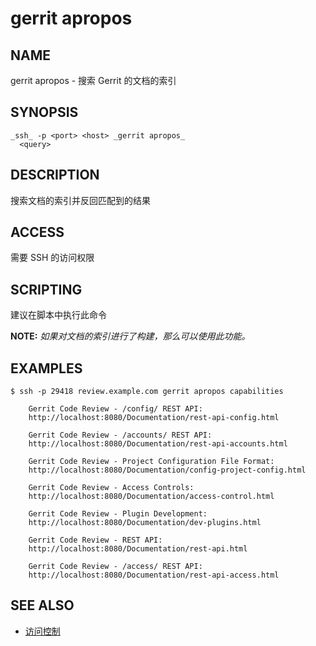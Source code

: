 # gerrit apropos

## NAME
gerrit apropos - 搜索 Gerrit 的文档的索引

## SYNOPSIS
```
_ssh_ -p <port> <host> _gerrit apropos_
  <query>
```

## DESCRIPTION
搜索文档的索引并反回匹配到的结果

## ACCESS
需要 SSH 的访问权限

## SCRIPTING
建议在脚本中执行此命令

**NOTE:**
*如果对文档的索引进行了构建，那么可以使用此功能。*

## EXAMPLES

```shell
$ ssh -p 29418 review.example.com gerrit apropos capabilities

    Gerrit Code Review - /config/ REST API:
    http://localhost:8080/Documentation/rest-api-config.html

    Gerrit Code Review - /accounts/ REST API:
    http://localhost:8080/Documentation/rest-api-accounts.html

    Gerrit Code Review - Project Configuration File Format:
    http://localhost:8080/Documentation/config-project-config.html

    Gerrit Code Review - Access Controls:
    http://localhost:8080/Documentation/access-control.html

    Gerrit Code Review - Plugin Development:
    http://localhost:8080/Documentation/dev-plugins.html

    Gerrit Code Review - REST API:
    http://localhost:8080/Documentation/rest-api.html

    Gerrit Code Review - /access/ REST API:
    http://localhost:8080/Documentation/rest-api-access.html
```

## SEE ALSO

* [访问控制](access-control.md)

